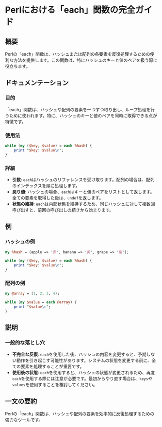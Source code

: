 <!--
Meta Description: # Perlにおける「each」関数の完全ガイド ## 概要 Perlの「each」関数は、ハッシュまたは配列の各要素を反復処理するための便利な方法を提供します。この関数は、特にハッシュのキーと値のペアを扱う際に役立ちます。 ## ドキュメンテーション ### 目的 「each」関数は、ハッシュや配...
Meta Keywords: each, value, key, 関数は, perl
-->

# Perlにおける「each」関数の完全ガイド

## 概要
Perlの「each」関数は、ハッシュまたは配列の各要素を反復処理するための便利な方法を提供します。この関数は、特にハッシュのキーと値のペアを扱う際に役立ちます。

## ドキュメンテーション
### 目的
「each」関数は、ハッシュや配列の要素を一つずつ取り出し、ループ処理を行うために使われます。特に、ハッシュのキーと値のペアを同時に取得できる点が特徴です。

### 使用法
```perl
while (my ($key, $value) = each %hash) {
    print "$key: $value\n";
}
```

### 詳細
- **引数**: `each`はハッシュのリファレンスを受け取ります。配列の場合は、配列のインデックスを順に処理します。
- **戻り値**: ハッシュの場合、`each`はキーと値のペアをリストとして返します。全ての要素を取得した後は、`undef`を返します。
- **状態の維持**: `each`は内部状態を維持するため、同じハッシュに対して複数回呼び出すと、前回の呼び出しの続きから始まります。

## 例
### ハッシュの例
```perl
my %hash = (apple => '赤', banana => '黄', grape => '紫');

while (my ($key, $value) = each %hash) {
    print "$key: $value\n";
}
```

### 配列の例
```perl
my @array = (1, 2, 3, 4);

while (my $value = each @array) {
    print "$value\n";
}
```

## 説明
### 一般的な落とし穴
- **不完全な反復**: `each`を使用した後、ハッシュの内容を変更すると、予期しない動作を引き起こす可能性があります。システムの状態を変更する前に、全ての要素を処理することが重要です。
- **使用後の状態**: `each`を使用すると、ハッシュの状態が変更されるため、再度`each`を使用する際には注意が必要です。最初からやり直す場合は、`keys`や`values`を使用することを検討してください。

## 一文の要約
Perlの「each」関数は、ハッシュや配列の要素を効率的に反復処理するための強力なツールです。